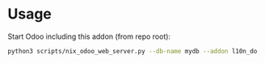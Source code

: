 # Usage

Start Odoo including this addon (from repo root):

```bash
python3 scripts/nix_odoo_web_server.py --db-name mydb --addon l10n_do
```
